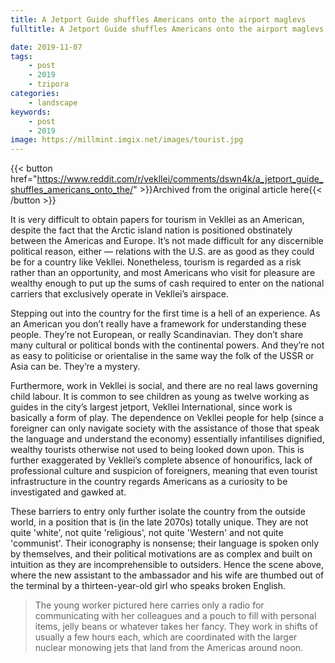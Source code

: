 ```yaml
---
title: A Jetport Guide shuffles Americans onto the airport maglevs
fulltitle: A Jetport Guide shuffles Americans onto the airport maglevs

date: 2019-11-07
tags:
    - post
    - 2019
    - tzipora
categories:
    - landscape
keywords:
    - post
    - 2019
image: https://millmint.imgix.net/images/tourist.jpg
---
```

{{< button href="https://www.reddit.com/r/vekllei/comments/dswn4k/a_jetport_guide_shuffles_americans_onto_the/" >}}Archived from the original article here{{< /button >}}

It is very difficult to obtain papers for tourism in Vekllei as an American, despite the fact that the Arctic island nation is positioned obstinately between the Americas and Europe. It’s not made difficult for any discernible political reason, either — relations with the U.S. are as good as they could be for a country like Vekllei. Nonetheless, tourism is regarded as a risk rather than an opportunity, and most Americans who visit for pleasure are wealthy enough to put up the sums of cash required to enter on the national carriers that exclusively operate in Vekllei’s airspace.

Stepping out into the country for the first time is a hell of an experience. As an American you don’t really have a framework for understanding these people. They’re not European, or really Scandinavian. They don’t share many cultural or political bonds with the continental powers. And they’re not as easy to politicise or orientalise in the same way the folk of the USSR or Asia can be. They’re a mystery.

Furthermore, work in Vekllei is social, and there are no real laws governing child labour. It is common to see children as young as twelve working as guides in the city’s largest jetport, Vekllei International, since work is basically a form of play. The dependence on Vekllei people for help (since a foreigner can only navigate society with the assistance of those that speak the language and understand the economy) essentially infantilises dignified, wealthy tourists otherwise not used to being looked down upon. This is further exaggerated by Vekllei’s complete absence of honourifics, lack of professional culture and suspicion of foreigners, meaning that even tourist infrastructure in the country regards Americans as a curiosity to be investigated and gawked at.

These barriers to entry only further isolate the country from the outside world, in a position that is (in the late 2070s) totally unique. They are not quite 'white', not quite 'religious', not quite 'Western' and not quite 'communist'. Their iconography is nonsense; their language is spoken only by themselves, and their political motivations are as complex and built on intuition as they are incomprehensible to outsiders. Hence the scene above, where the new assistant to the ambassador and his wife are thumbed out of the terminal by a thirteen-year-old girl who speaks broken English.

>The young worker pictured here carries only a radio for communicating with her colleagues and a pouch to fill with personal items, jelly beans or whatever takes her fancy. They work in shifts of usually a few hours each, which are coordinated with the larger nuclear monowing jets that land from the Americas around noon.
